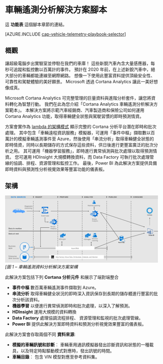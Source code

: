 <properties 
    pageTitle="車輛遙測分析解決方案腳本 | Microsoft Azure" 
    description="使用 Cortana Analytics 具備的強大功能，取得關於車輛健全狀態與駕駛習慣的即時預測情資。" 
    services="machine-learning" 
    documentationCenter="" 
    authors="bradsev" 
    manager="paulettm" 
    editor="cgronlun" />

<tags 
    ms.service="machine-learning" 
    ms.workload="data-services" 
    ms.tgt_pltfrm="na" 
    ms.devlang="na" 
    ms.topic="article" 
    ms.date="12/02/2015" 
    ms.author="bradsev" />


# 車輛遙測分析解決方案腳本

這 **功能表** 這個腳本章節的連結。 

[AZURE.INCLUDE [cap-vehicle-telemetry-playbook-selector](../../includes/cap-vehicle-telemetry-playbook-selector.md)]

## 概觀
讓超級電腦步出實驗室並停駐在我們的車庫！ 這些新銳汽車內含大量感應器，每秒可追蹤和監控數以百萬計的事件。 預計在 2020 年前，在上述新銳汽車中，絕大部分的車輛都能連線至網際網路。 想像一下使用此豐富資料提供頂級安全性、可靠性和駕駛體驗的美好願景。 Microsoft 透過 Cortana Analytics 讓此一美好想像成真。

Microsoft Cortana Analytics 可完整管理的巨量資料與進階分析套件，讓您將資料轉化為智慧行動。 我們在此為您介紹「Cortana Analytics 車輛遙測分析解決方案範本」。 本解決方案將示範汽車經銷商、汽車製造商和保險公司如何運用 Cortana Analytics 功能，取得車輛健全狀態與駕駛習慣的即時預測情資。 

方案會實作為 [lambda 的架構模式](https://en.wikipedia.org/wiki/Lambda_architecture) 顯示完整的 Cortana 分析平台潛在即時和批次處理。 其中包含「車輛遠程資訊服務」模擬器，可運用「事件中樞」擷取數以百萬計的模擬車輛遙測事件至 Azure，然後使用「串流分析」取得車輛健全狀態的即時情資，同時以長期儲存的方式保存這些資料，供日後進行更豐富廣泛的批次分析之用。 其可運用「機器學習服務」，即時進行異常偵測與批次處理以取得預測情資。 您可運用 HDInsight 大規模轉換資料，而 Data Factory 可執行批次處理管線的協調、排程、資源管理和監控工作。 最後，Power BI 為此解決方案提供具備即時資料與預測性分析視覺效果等豐富功能的儀表板。 

## 架構

![](./media/cortana-analytics-playbook-vehicle-telemetry/fig1-vehicle-telemetry-annalytics-solution-architecture.png)
*[圖 1 – 車輛遙測資料分析解決方案架構*

此解決方案包括下列 **Cortana 分析元件** 和展示了端對端整合


- **事件中樞** 數百萬車輛遙測事件擷取到 Azure。
- **串流分析** 取得車輛健全狀況的即時深入資訊保存到長期的儲存體進行豐富的批次分析該資料。
- **機器學習** 以便進行異常偵測即時和批次處理，以深入了解預測。
- **HDInsight** 運用大規模的資料轉換
- **Data Factory** 處理協調流程排程、 資源管理和監視的批次處理管線。
- **Power BI** 提供此解決方案即時資料和預測分析視覺效果豐富的儀表板。

此解決方案會存取兩個不同 **資料來源**: 

- **模擬的車輛訊號和診斷**︰ 車輛車用通訊模擬器發出診斷資訊和狀態的一種載具，以及特定時點驅動模式對應時，發出訊號的時間。 
- **車輛目錄**︰ 包含 VIN 模型對應至參考資料集。


